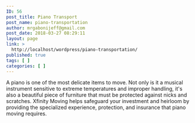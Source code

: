 ```yaml
---
ID: 56
post_title: Piano Transport
post_name: piano-transportation
author: mrgabonijeff@gmail.com
post_date: 2018-03-27 08:29:11
layout: page
link: >
  http://localhost/wordpress/piano-transportation/
published: true
tags: [ ]
categories: [ ]
---
```

A piano is one of the most delicate items to move. Not only is it a musical instrument sensitive to extreme temperatures and improper handling, it's also a beautiful piece of furniture that must be protected against nicks and scratches. Xfinity Moving helps safeguard your investment and heirloom by providing the specialized experience, protection, and insurance that piano moving requires.
